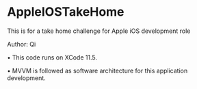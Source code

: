 # AppleIOSTakeHome
This is for a take home challenge for Apple iOS development role

Author: Qi

• This code runs on XCode 11.5.

• MVVM is followed as software architecture for this application development.
